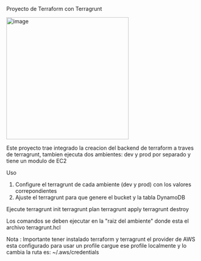 Proyecto de Terraform con Terragrunt

<img width="321" alt="image" src="https://github.com/rm102030/terraform_eks_cluster/assets/64334369/c6d7fdf3-ebae-4111-8aa3-c24044845189">

Este proyecto trae integrado la creacion del backend de terraform a traves de terragrunt, tambien ejecuta dos ambientes: dev y prod  por separado y tiene un modulo de EC2 

Uso

1. Configure el terragrunt de cada ambiente (dev y prod) con los valores correpondientes
2. Ajuste el terragrunt para que genere el bucket y la tabla DynamoDB 

Ejecute terragrunt init
        terragrunt plan
        terragrunt apply
        terragrunt destroy

Los comandos se deben ejecutar en la "raiz del ambiente" donde esta el archivo terragrunt.hcl

Nota : Importante tener instalado terraform y terragrunt el provider de AWS esta configurado para usar un profile cargue ese profile localmente y lo cambia 
       la ruta es: ~/.aws/credentials


